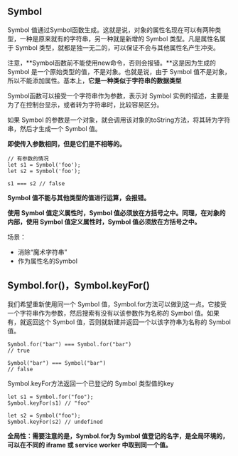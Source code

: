 ## Symbol

Symbol 值通过Symbol函数生成。这就是说，对象的属性名现在可以有两种类型，一种是原来就有的字符串，另一种就是新增的 Symbol 类型。凡是属性名属于 Symbol 类型，就都是独一无二的，可以保证不会与其他属性名产生冲突。

注意，**Symbol函数前不能使用new命令，否则会报错。**这是因为生成的 Symbol 是一个原始类型的值，不是对象。也就是说，由于 Symbol 值不是对象，所以不能添加属性。基本上，**它是一种类似于字符串的数据类型**

Symbol函数可以接受一个字符串作为参数，表示对 Symbol 实例的描述，主要是为了在控制台显示，或者转为字符串时，比较容易区分。

如果 Symbol 的参数是一个对象，就会调用该对象的toString方法，将其转为字符串，然后才生成一个 Symbol 值。

**即使传入参数相同，但是它们是不相等的。**

	// 有参数的情况
	let s1 = Symbol('foo');
	let s2 = Symbol('foo');
	
	s1 === s2 // false

**Symbol 值不能与其他类型的值进行运算，会报错。**

**使用 Symbol 值定义属性时，Symbol 值必须放在方括号之中。同理，在对象的内部，使用 Symbol 值定义属性时，Symbol 值必须放在方括号之中。**

场景：

- 消除“魔术字符串”
- 作为属性名的Symbol

## Symbol.for()，Symbol.keyFor()

我们希望重新使用同一个 Symbol 值，Symbol.for方法可以做到这一点。它接受一个字符串作为参数，然后搜索有没有以该参数作为名称的 Symbol 值。如果有，就返回这个 Symbol 值，否则就新建并返回一个以该字符串为名称的 Symbol 值。

	Symbol.for("bar") === Symbol.for("bar")
	// true
	
	Symbol("bar") === Symbol("bar")
	// false

Symbol.keyFor方法返回一个已登记的 Symbol 类型值的key

	let s1 = Symbol.for("foo");
	Symbol.keyFor(s1) // "foo"
	
	let s2 = Symbol("foo");
	Symbol.keyFor(s2) // undefined

**全局性：需要注意的是，Symbol.for为 Symbol 值登记的名字，是全局环境的，可以在不同的 iframe 或 service worker 中取到同一个值。**